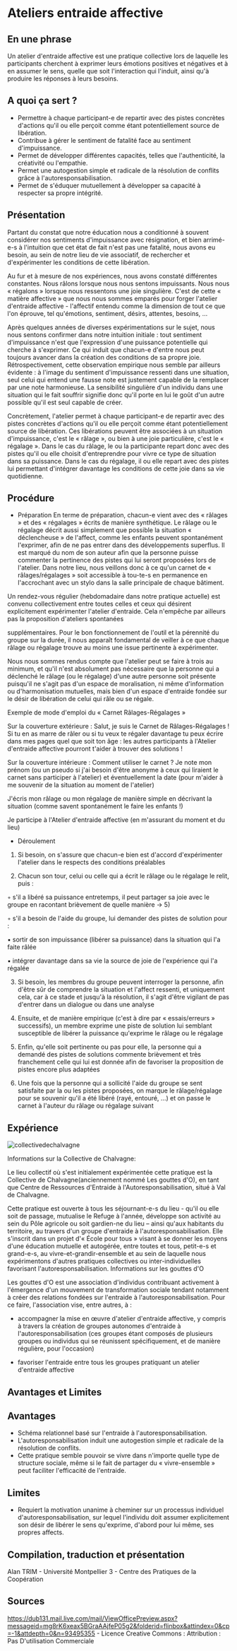 # Ateliers entraide affective
## En une phrase
Un atelier d'entraide affective est une pratique collective lors de laquelle les participants cherchent à exprimer leurs émotions positives et négatives et à en assumer le sens, quelle que soit l'interaction qui l'induit, ainsi qu'à produire les réponses à leurs besoins.

## A quoi ça sert ?
* Permettre à chaque participant-e de repartir avec des pistes concrètes d'actions qu'il ou elle perçoit comme étant potentiellement source de libération. 
* Contribue à gérer le sentiment de fatalité face au sentiment d'impuissance.
* Permet de développer différentes capacités, telles que l'authenticité, la créativité ou l'empathie.
* Permet une autogestion simple et radicale de la résolution de conflits grâce à l'autoresponsabilisation.
* Permet de s'éduquer mutuellement à développer sa capacité à respecter sa propre intégrité. 


## Présentation
Partant du constat que notre éducation nous a conditionné à souvent considérer nos sentiments d'impuissance avec résignation, et bien arrimé-e-s à l'intuition que cet état de fait n'est pas une fatalité, nous avons eu besoin, au sein de notre lieu de vie associatif, de rechercher et d'expérimenter les conditions de cette libération.

Au fur et à mesure de nos expériences, nous avons constaté différentes constantes. Nous râlons lorsque nous nous sentons impuissants. Nous nous « régalons » lorsque nous ressentons une joie singulière. C'est de cette « matière affective » que nous nous sommes emparés pour forger l'atelier d'entraide affective - l'affectif entendu comme la dimension de tout ce que l'on éprouve, tel qu'émotions, sentiment, désirs, attentes, besoins, …

Après quelques années de diverses expérimentations sur le sujet, nous nous sentons confirmer dans notre intuition initiale : tout sentiment d'impuissance n'est que l'expression d'une puissance potentielle qui cherche à s'exprimer. Ce qui induit que chacun-e d'entre nous peut toujours avancer dans la création des conditions de sa propre joie. Rétrospectivement, cette observation empirique nous semble par ailleurs évidente : à l'image du sentiment d'impuissance ressenti dans une situation, seul celui qui entend une fausse note est justement capable de la remplacer par une note harmonieuse. La sensibilité singulière d'un individu dans une situation qui le fait souffrir signifie donc qu'il porte en lui le goût d'un autre possible qu'il est seul capable de créer.

Concrètement, l'atelier permet à chaque participant-e de repartir avec des pistes concrètes d'actions qu'il ou elle perçoit comme étant potentiellement source de libération. Ces libérations peuvent être associées à un situation d'impuissance, c'est le « râlage », ou bien à une joie particulière, c'est le « régalage ». Dans le cas du râlage, le ou la participante repart donc avec des pistes qu'il ou elle choisit d'entreprendre pour vivre ce type de situation dans sa puissance. Dans le cas du régalage, il ou elle repart avec des pistes lui permettant d'intégrer davantage les conditions de cette joie dans sa vie quotidienne.


## Procédure
* Préparation 
En terme de préparation, chacun-e vient avec des « râlages » et des « régalages » écrits de manière synthétique. Le râlage ou le régalage décrit aussi simplement que possible la situation « déclencheuse » de l'affect, comme les enfants peuvent spontanément l'exprimer, afin de ne pas entrer dans des développements superflus. Il est marqué du nom de son auteur afin que la personne puisse commenter la pertinence des pistes qui lui seront proposées lors de l'atelier. Dans notre lieu, nous veillons donc à ce qu'un carnet de « râlages/régalages » soit accessible à tou-te-s en permanence en l'accrochant avec un stylo dans la salle principale de chaque bâtiment.

Un rendez-vous régulier (hebdomadaire dans notre pratique actuelle) est convenu collectivement entre toutes celles et ceux qui désirent explicitement expérimenter l'atelier d'entraide. Cela n'empêche par ailleurs pas la proposition d'ateliers spontanées

supplémentaires. Pour le bon fonctionnement de l'outil et la pérennité du groupe sur la durée, il nous apparaît fondamental de veiller à ce que chaque râlage ou régalage trouve au moins une issue pertinente à expérimenter.

Nous nous sommes rendus compte que l'atelier peut se faire à trois au minimum, et qu'il n'est absolument pas nécessaire que la personne qui a déclenché le râlage (ou le régalage) d'une autre personne soit présente puisqu'il ne s'agit pas d'un espace de moralisation, ni même d'information ou d'harmonisation mutuelles, mais bien d'un espace d'entraide fondée sur le désir de libération de celui qui râle ou se régale.

Exemple de mode d'emploi du « Carnet Râlages-Régalages »

Sur la couverture extérieure :
Salut, je suis le Carnet de Râlages-Régalages ! Si tu en as marre de râler ou si tu veux te régaler davantage tu peux écrire dans mes pages quel que soit ton âge : les autres participants à l'Atelier d'entraide affective pourront t'aider à trouver des solutions ! 

Sur la couverture intérieure :
Comment utiliser le carnet ?
Je note mon prénom (ou un pseudo si j'ai besoin d'être anonyme à ceux qui liraient le carnet sans participer à l'atelier) et éventuellement la date (pour m'aider à me souvenir de la situation au moment de l'atelier)

J'écris mon râlage ou mon régalage de manière simple en décrivant la situation (comme savent spontanément le faire les enfants !)

Je participe à l'Atelier d'entraide affective (en m'assurant du moment et du lieu)

* Déroulement
1) Si besoin, on s'assure que chacun-e bien est d'accord d'expérimenter l'atelier dans le respects des conditions préalables

2) Chacun son tour, celui ou celle qui a écrit le râlage ou le régalage le relit, puis :

◦ s'il a libéré sa puissance entretemps, il peut partager sa joie avec le groupe en racontant brièvement de quelle manière → 5)

◦ s'il a besoin de l'aide du groupe, lui demander des pistes de solution pour :

▪ sortir de son impuissance (libérer sa puissance) dans la situation qui l'a faite râlée

▪ intégrer davantage dans sa vie la source de joie de l'expérience qui l'a régalée

3) Si besoin, les membres du groupe peuvent interroger la personne, afin d'être sûr de comprendre la situation et l'affect ressenti, et uniquement cela, car à ce stade et jusqu'à la résolution, il s'agit d'être vigilant de pas d'entrer dans un dialogue ou dans une analyse

4) Ensuite, et de manière empirique (c'est à dire par « essais/erreurs » successifs), un membre exprime une piste de solution lui semblant susceptible de libérer la puissance qu'exprime le râlage ou le régalage

5) Enfin, qu'elle soit pertinente ou pas pour elle, la personne qui a demandé des pistes de solutions commente brièvement et très franchement celle qui lui est donnée afin de favoriser la proposition de pistes encore plus adaptées

6) Une fois que la personne qui a sollicité l'aide du groupe se sent satisfaite par la ou les pistes proposées, on marque le râlage/régalage pour se souvenir qu'il a été libéré (rayé, entouré, …) et on passe le carnet à l'auteur du râlage ou régalage suivant

## Expérience

![collectivedechalvagne](http://www.culture.gouv.fr/culture/sites-sdaps/sdap04/imgsites/val2chcassien.jpg)

Informations sur la Collective de Chalvagne:

Le lieu collectif où s'est initialement expérimentée cette pratique est la Collective de Chalvagne(anciennement nommé Les gouttes d'O), en tant que Centre de Ressources d'Entraide à l'Autoresponsabilisation, situé à Val de Chalvagne.

Cette pratique est ouverte à tous les séjournant-e-s du lieu - qu'il ou elle soit de passage, mutualise le Refuge à l'année, développe son activité au sein du Pôle agricole ou soit gardien-ne du lieu – ainsi qu'aux habitants du territoire, au travers d'un groupe d'entraide à l'autoresponsabilisation. Elle s'inscrit dans un projet d'« École pour tous » visant à se donner les moyens d'une éducation mutuelle et autogérée, entre toutes et tous, petit-e-s et grand-e-s, au vivre-et-grandir-ensemble et au sein de laquelle nous expérimentons d'autres pratiques collectives ou inter-individuelles favorisant l'autoresponsabilisation.
Informations sur les gouttes d'O

Les gouttes d'O est une association d'individus contribuant activement à l'émergence d'un mouvement de transformation sociale tendant notamment à créer des relations fondées sur l'entraide à l'autoresponsabilisation. Pour ce faire, l'association vise, entre autres, à :

* accompagner la mise en œuvre d'atelier d'entraide affective, y compris à travers la création de groupes autonomes d'entraide à l'autoresponsabilisation (ces groupes étant composés de plusieurs groupes ou individus qui se réunissent spécifiquement, et de manière régulière, pour l'occasion)

* favoriser l'entraide entre tous les groupes pratiquant un atelier d'entraide affective

## Avantages et Limites
## Avantages
* Schéma relationnel basé sur l'entraide à l'autoresponsabilisation. 
* L'autoresponsabilisation induit une autogestion simple et radicale de la résolution de conflits.
* Cette pratique semble pouvoir se vivre dans n'importe quelle type de structure sociale, même si le fait de partager du « vivre-ensemble » peut faciliter l'efficacité de l'entraide.

## Limites
* Requiert la motivation unanime à cheminer sur un processus individuel d'autoresponsabilisation, sur lequel l'individu doit assumer explicitement son désir de libérer le sens qu'exprime, d'abord pour lui même, ses propres affects.


## Compilation, traduction et présentation

Alan TRIM - Université Montpellier 3 - Centre des Pratiques de la Coopération

## Sources

https://dub131.mail.live.com/mail/ViewOfficePreview.aspx?messageid=mg8rK6xeax5BGraAAjfeP05g2&folderid=flinbox&attindex=0&cp=-1&attdepth=0&n=93495355 - Licence Creative Commons : Attribution : Pas D'utilisation Commerciale

